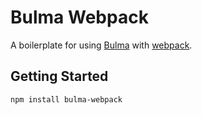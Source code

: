 # Bulma Webpack

A boilerplate for using [Bulma](https://bulma.io/) with [webpack](https://webpack.js.org/).

## Getting Started

```
npm install bulma-webpack
```

